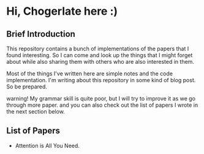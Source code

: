 # Hi, Chogerlate here :)

## Brief Introduction
This repository contains a bunch of implementations of the papers that I found interesting. So I can come and look up the things that I might forget about while also sharing them with others who are also interested in them. 

Most of the things I've written here are simple notes and the code implementation. I'm writing about this repository in some kind of blog post. So be prepared.

warning! My grammar skill is quite poor, but I will try to improve it as we go through more paper.
and you can also check out the list of papers I wrote in the next section below.

## List of Papers
- Attention is All You Need.
